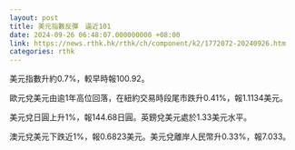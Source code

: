 ```yaml
---
layout: post
title: 美元指數反彈　逼近101
date: 2024-09-26 06:48:07.000000000 +08:00
link: https://news.rthk.hk/rthk/ch/component/k2/1772072-20240926.htm
categories: rthk
---
```


美元指數升約0.7%，較早時報100.92。

歐元兌美元由逾1年高位回落，在紐約交易時段尾市跌升0.41%，報1.1134美元。

美元兌日圓上升1%，報144.68日圓。英鎊兌美元處於1.33美元水平。

澳元兌美元下跌近1%，報0.6823美元。美元兌離岸人民幣升0.33%，報7.033。
